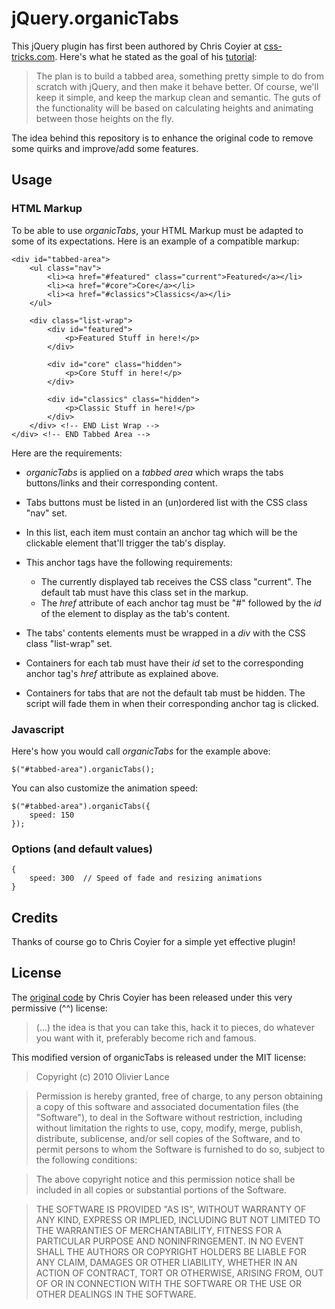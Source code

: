 
jQuery.organicTabs
=============

This jQuery plugin has first been authored by Chris Coyier at [css-tricks.com](http://css-tricks.com/4530-organic-tabs/).
Here's what he stated as the goal of his [tutorial](http://css-tricks.com/4530-organic-tabs/):

> The plan is to build a tabbed area, something pretty simple to do from scratch with jQuery, and then make it behave better. Of course, we'll keep it simple, and keep the markup clean and semantic. The guts of the functionality will be based on calculating heights and animating between those heights on the fly.


The idea behind this repository is to enhance the original code to remove some quirks and improve/add some features.


Usage
-----

### HTML Markup

To be able to use _organicTabs_, your HTML Markup must be adapted to some of its expectations.
Here is an example of a compatible markup:

    <div id="tabbed-area">
        <ul class="nav">
            <li><a href="#featured" class="current">Featured</a></li>
            <li><a href="#core">Core</a></li>
            <li><a href="#classics">Classics</a></li>
        </ul>

        <div class="list-wrap">
            <div id="featured">
                <p>Featured Stuff in here!</p>
            </div>

            <div id="core" class="hidden">
                <p>Core Stuff in here!</p>
            </div>

            <div id="classics" class="hidden">
                <p>Classic Stuff in here!</p>
            </div>
        </div> <!-- END List Wrap -->
    </div> <!-- END Tabbed Area -->


Here are the requirements:

   - _organicTabs_ is applied on a _tabbed area_ which wraps the tabs buttons/links and their corresponding content.

   - Tabs buttons must be listed in an (un)ordered list with the CSS class "nav" set.

   - In this list, each item must contain an anchor tag which will be the clickable element that'll trigger the tab's display.

   - This anchor tags have the following requirements:
     - The currently displayed tab receives the CSS class "current". The default tab must have this class set in the markup.
     - The _href_ attribute of each anchor tag must be "#" followed by the _id_ of the element to display as the tab's content.

   - The tabs' contents elements must be wrapped in a _div_ with the CSS class "list-wrap" set.
  
   - Containers for each tab must have their _id_ set to the corresponding anchor tag's _href_ attribute as explained above.

   - Containers for tabs that are not the default tab must be hidden. The script will fade them in when their corresponding anchor tag is clicked.


### Javascript

Here's how you would call _organicTabs_ for the example above:

    $("#tabbed-area").organicTabs();

You can also customize the animation speed:

    $("#tabbed-area").organicTabs({
        speed: 150
    });


### Options (and default values)

    {
        speed: 300  // Speed of fade and resizing animations
    }


Credits
-------

Thanks of course go to Chris Coyier for a simple yet effective plugin!

License
-------

The [original code](http://css-tricks.com/4530-organic-tabs/) by Chris Coyier has been released under this very permissive (^^) license:

> (...) the idea is that you can take this, hack it to pieces, do whatever you want with it, preferably become rich and famous.


This modified version of organicTabs is released under the MIT license:

> Copyright (c) 2010 Olivier Lance

> Permission is hereby granted, free of charge, to any person obtaining
a copy of this software and associated documentation files (the
"Software"), to deal in the Software without restriction, including
without limitation the rights to use, copy, modify, merge, publish,
distribute, sublicense, and/or sell copies of the Software, and to
permit persons to whom the Software is furnished to do so, subject to
the following conditions:

> The above copyright notice and this permission notice shall be
included in all copies or substantial portions of the Software.

> THE SOFTWARE IS PROVIDED "AS IS", WITHOUT WARRANTY OF ANY KIND,
EXPRESS OR IMPLIED, INCLUDING BUT NOT LIMITED TO THE WARRANTIES OF
MERCHANTABILITY, FITNESS FOR A PARTICULAR PURPOSE AND
NONINFRINGEMENT. IN NO EVENT SHALL THE AUTHORS OR COPYRIGHT HOLDERS BE
LIABLE FOR ANY CLAIM, DAMAGES OR OTHER LIABILITY, WHETHER IN AN ACTION
OF CONTRACT, TORT OR OTHERWISE, ARISING FROM, OUT OF OR IN CONNECTION
WITH THE SOFTWARE OR THE USE OR OTHER DEALINGS IN THE SOFTWARE.